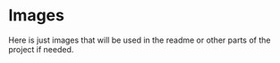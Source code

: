 # Images

Here is just images that will be used in the readme or other parts of the project if needed. 
